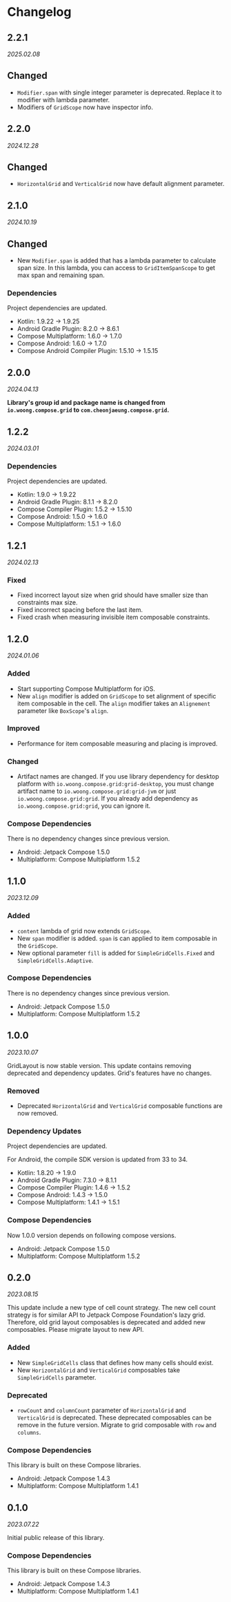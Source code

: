 # Changelog

## 2.2.1

_2025.02.08_

## Changed

- `Modifier.span` with single integer parameter is deprecated. Replace it to modifier with lambda parameter.
- Modifiers of `GridScope` now have inspector info.

## 2.2.0

_2024.12.28_

## Changed

- `HorizontalGrid` and `VerticalGrid` now have default alignment parameter.

## 2.1.0

_2024.10.19_

## Changed

- New `Modifier.span` is added that has a lambda parameter to calculate span size.
In this lambda, you can access to `GridItemSpanScope` to get max span and remaining span.

### Dependencies

Project dependencies are updated.

- Kotlin: 1.9.22 -> 1.9.25
- Android Gradle Plugin: 8.2.0 -> 8.6.1
- Compose Multiplatform: 1.6.0 -> 1.7.0
- Compose Android: 1.6.0 -> 1.7.0
- Compose Android Compiler Plugin: 1.5.10 -> 1.5.15

## 2.0.0

_2024.04.13_

**Library's group id and package name is changed from `io.woong.compose.grid` to `com.cheonjaeung.compose.grid`.**

## 1.2.2

_2024.03.01_

### Dependencies

Project dependencies are updated.

- Kotlin: 1.9.0 -> 1.9.22
- Android Gradle Plugin: 8.1.1 -> 8.2.0
- Compose Compiler Plugin: 1.5.2 -> 1.5.10
- Compose Android: 1.5.0 -> 1.6.0
- Compose Multiplatform: 1.5.1 -> 1.6.0

## 1.2.1

_2024.02.13_

### Fixed

- Fixed incorrect layout size when grid should have smaller size than constraints max size.
- Fixed incorrect spacing before the last item.
- Fixed crash when measuring invisible item composable constraints.

## 1.2.0

_2024.01.06_

### Added

- Start supporting Compose Multiplatform for iOS.
- New `align` modifier is added on `GridScope` to set alignment of specific item composable in the cell.
  The `align` modifier takes an `Alignement` parameter like `BoxScope`'s `align`.

### Improved

- Performance for item composable measuring and placing is improved.

### Changed

- Artifact names are changed. If you use library dependency for desktop platform with
  `io.woong.compose.grid:grid-desktop`, you must change artifact name to `io.woong.compose.grid:grid-jvm`
  or just `io.woong.compose.grid:grid`. If you already add dependency as `io.woong.compose.grid:grid`,
  you can ignore it.

### Compose Dependencies

There is no dependency changes since previous version.

- Android: Jetpack Compose 1.5.0
- Multiplatform: Compose Multiplatform 1.5.2

## 1.1.0

_2023.12.09_

### Added

- `content` lambda of grid now extends `GridScope`.
- New `span` modifier is added. `span` is can applied to item composable in the `GridScope`.
- New optional parameter `fill` is added for `SimpleGridCells.Fixed` and `SimpleGridCells.Adaptive`.

### Compose Dependencies

There is no dependency changes since previous version.

- Android: Jetpack Compose 1.5.0
- Multiplatform: Compose Multiplatform 1.5.2

## 1.0.0

_2023.10.07_

GridLayout is now stable version.
This update contains removing deprecated and dependency updates.
Grid's features have no changes.

### Removed

- Deprecated `HorizontalGrid` and `VerticalGrid` composable functions are now removed.

### Dependency Updates

Project dependencies are updated.

For Android, the compile SDK version is updated from 33 to 34.

- Kotlin: 1.8.20 -> 1.9.0
- Android Gradle Plugin: 7.3.0 -> 8.1.1
- Compose Compiler Plugin: 1.4.6 -> 1.5.2
- Compose Android: 1.4.3 -> 1.5.0
- Compose Multiplatform: 1.4.1 -> 1.5.1

### Compose Dependencies

Now 1.0.0 version depends on following compose versions.

- Android: Jetpack Compose 1.5.0
- Multiplatform: Compose Multiplatform 1.5.2

## 0.2.0

_2023.08.15_

This update include a new type of cell count strategy.
The new cell count strategy is for similar API to Jetpack Compose Foundation's lazy grid.
Therefore, old grid layout composables is deprecated and added new composables.
Please migrate layout to new API.

### Added

- New `SimpleGridCells` class that defines how many cells should exist.
- New `HorizontalGrid` and `VerticalGrid` composables take `SimpleGridCells` parameter.

### Deprecated

- `rowCount` and `columnCount` parameter of `HorizontalGrid` and `VerticalGrid` is deprecated.
These deprecated composables can be remove in the future version.
Migrate to grid composable with `row` and `columns`.

### Compose Dependencies

This library is built on these Compose libraries.

- Android: Jetpack Compose 1.4.3
- Multiplatform: Compose Multiplatform 1.4.1

## 0.1.0

_2023.07.22_

Initial public release of this library.

### Compose Dependencies

This library is built on these Compose libraries.

- Android: Jetpack Compose 1.4.3
- Multiplatform: Compose Multiplatform 1.4.1
